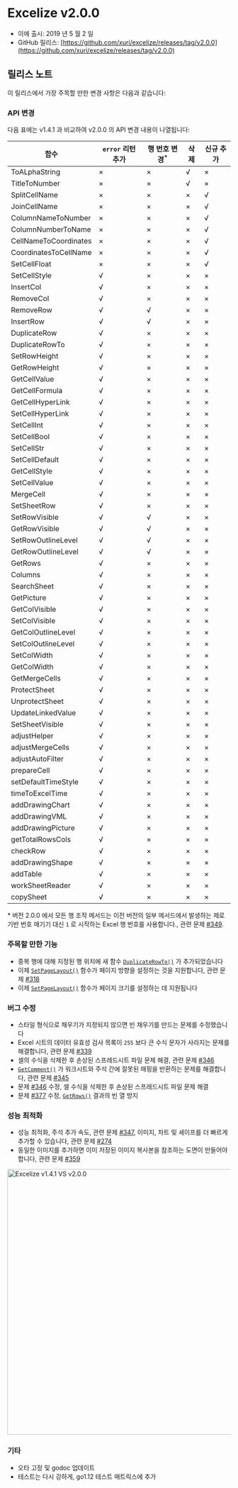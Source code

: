 # Excelize v2.0.0

* 이에 출시: 2019 년 5 월 2 일
* GitHub 릴리스: [https://github.com/xuri/excelize/releases/tag/v2.0.0](https://github.com/xuri/excelize/releases/tag/v2.0.0)

## 릴리스 노트

이 릴리스에서 가장 주목할 만한 변경 사항은 다음과 같습니다:

### API 변경

다음 표에는 v1.4.1 과 비교하여 v2.0.0 의 API 변경 내용이 나열됩니다:

|함수|`error` 리턴 추가|행 번호 변경<sup>\*</sup>|삭제|신규 추가|
|---|---|---|---|---|
|ToALphaString|&times;|&times;|&radic;|&times;|
|TitleToNumber|&times;|&times;|&radic;|&times;|
|SplitCellName|&times;|&times;|&times;|&radic;|
|JoinCellName|&times;|&times;|&times;|&radic;|
|ColumnNameToNumber|&times;|&times;|&times;|&radic;|
|ColumnNumberToName|&times;|&times;|&times;|&radic;|
|CellNameToCoordinates|&times;|&times;|&times;|&radic;|
|CoordinatesToCellName|&times;|&times;|&times;|&radic;|
|SetCellFloat|&times;|&times;|&times;|&radic;|
|SetCellStyle|&radic;|&times;|&times;|&times;|
|InsertCol|&radic;|&times;|&times;|&times;|
|RemoveCol|&radic;|&times;|&times;|&times;|
|RemoveRow|&radic;|&radic;|&times;|&times;|
|InsertRow|&radic;|&radic;|&times;|&times;|
|DuplicateRow|&radic;|&times;|&times;|&times;|
|DuplicateRowTo|&radic;|&times;|&times;|&times;|
|SetRowHeight|&radic;|&times;|&times;|&times;|
|GetRowHeight|&radic;|&times;|&times;|&times;|
|GetCellValue|&radic;|&times;|&times;|&times;|
|GetCellFormula|&radic;|&times;|&times;|&times;|
|GetCellHyperLink|&radic;|&times;|&times;|&times;|
|SetCellHyperLink|&radic;|&times;|&times;|&times;|
|SetCellInt|&radic;|&times;|&times;|&times;|
|SetCellBool|&radic;|&times;|&times;|&times;|
|SetCellStr|&radic;|&times;|&times;|&times;|
|SetCellDefault|&radic;|&times;|&times;|&times;|
|GetCellStyle|&radic;|&times;|&times;|&times;|
|SetCellValue|&radic;|&times;|&times;|&times;|
|MergeCell|&radic;|&times;|&times;|&times;|
|SetSheetRow|&radic;|&times;|&times;|&times;|
|SetRowVisible|&radic;|&radic;|&times;|&times;|
|GetRowVisible|&radic;|&radic;|&times;|&times;|
|SetRowOutlineLevel|&radic;|&radic;|&times;|&times;|
|GetRowOutlineLevel|&radic;|&radic;|&times;|&times;|
|GetRows|&radic;|&times;|&times;|&times;|
|Columns|&radic;|&times;|&times;|&times;|
|SearchSheet|&radic;|&times;|&times;|&times;|
|GetPicture|&radic;|&times;|&times;|&times;|
|GetColVisible|&radic;|&times;|&times;|&times;|
|SetColVisible|&radic;|&times;|&times;|&times;|
|GetColOutlineLevel|&radic;|&times;|&times;|&times;|
|SetColOutlineLevel|&radic;|&times;|&times;|&times;|
|SetColWidth|&radic;|&times;|&times;|&times;|
|GetColWidth|&radic;|&times;|&times;|&times;|
|GetMergeCells|&radic;|&times;|&times;|&times;|
|ProtectSheet|&radic;|&times;|&times;|&times;|
|UnprotectSheet|&radic;|&times;|&times;|&times;|
|UpdateLinkedValue|&radic;|&times;|&times;|&times;|
|SetSheetVisible|&radic;|&times;|&times;|&times;|
|adjustHelper|&radic;|&times;|&times;|&times;|
|adjustMergeCells|&radic;|&times;|&times;|&times;|
|adjustAutoFilter|&radic;|&times;|&times;|&times;|
|prepareCell|&radic;|&times;|&times;|&times;|
|setDefaultTimeStyle|&radic;|&times;|&times;|&times;|
|timeToExcelTime|&radic;|&times;|&times;|&times;|
|addDrawingChart|&radic;|&times;|&times;|&times;|
|addDrawingVML|&radic;|&times;|&times;|&times;|
|addDrawingPicture|&radic;|&times;|&times;|&times;|
|getTotalRowsCols|&radic;|&times;|&times;|&times;|
|checkRow|&radic;|&times;|&times;|&times;|
|addDrawingShape|&radic;|&times;|&times;|&times;|
|addTable|&radic;|&times;|&times;|&times;|
|workSheetReader|&radic;|&times;|&times;|&times;|
|copySheet|&radic;|&times;|&times;|&times;|

\* 버전 2.0.0 에서 모든 행 조작 메서드는 이전 버전의 일부 메서드에서 발생하는 제로 기반 번호 매기기 대신 `1` 로 시작하는 Excel 행 번호를 사용합니다., 관련 문제 [#349](https://github.com/xuri/excelize/issues/349).

### 주목할 만한 기능

* 중복 행에 대해 지정된 행 위치에 새 함수 [`DuplicateRowTo()`](https://pkg.go.dev/github.com/360EntSecGroup-Skylar/excelize/v2@v2.0.0#File.WriteTo) 가 추가되었습니다
* 이제 [`SetPageLayout()`](https://pkg.go.dev/github.com/360EntSecGroup-Skylar/excelize/v2@v2.0.0#File.SetPageLayout) 함수가 페이지 방향을 설정하는 것을 지원합니다, 관련 문제 [#318](https://github.com/xuri/excelize/issues/318)
* 이제 [`SetPageLayout()`](https://pkg.go.dev/github.com/360EntSecGroup-Skylar/excelize/v2@v2.0.0#File.SetPageLayout) 함수가 페이지 크기를 설정하는 데 지원됩니다

### 버그 수정

* 스타일 형식으로 채우기가 지정되지 않으면 빈 채우기를 만드는 문제를 수정했습니다
* Excel 시트의 데이터 유효성 검사 목록이 `255` 보다 큰 수식 문자가 사라지는 문제를 해결합니다, 관련 문제 [#339](https://github.com/xuri/excelize/issues/339)
* 셀의 수식을 삭제한 후 손상된 스프레드시트 파일 문제 해결, 관련 문제 [#346](https://github.com/xuri/excelize/issues/346)
* [`GetComment()`](https://pkg.go.dev/github.com/360EntSecGroup-Skylar/excelize/v2@v2.0.0#File.GetComment) 가 워크시트와 주석 간에 잘못된 매핑을 반환하는 문제를 해결합니다, 관련 문제 [#345](https://github.com/xuri/excelize/issues/345)
* 문제 [#346](https://github.com/xuri/excelize/issues/346) 수정, 셀 수식을 삭제한 후 손상된 스프레드시트 파일 문제 해결
* 문제 [#377](https://github.com/xuri/excelize/issues/377) 수정, [`GetRows()`](https://pkg.go.dev/github.com/360EntSecGroup-Skylar/excelize/v2@v2.0.0#File.GetRows) 결과의 빈 열 방지

### 성능 최적화

* 성능 최적화, 주석 추가 속도, 관련 문제 [#347](https://github.com/xuri/excelize/issues/347), 이미지, 차트 및 셰이프를 더 빠르게 추가할 수 있습니다, 관련 문제 [#274](https://github.com/xuri/excelize/issues/274)
* 동일한 이미지를 추가하면 이미 저장된 이미지 복사본을 참조하는 도면이 만들어야 합니다, 관련 문제 [#359](https://github.com/xuri/excelize/issues/359)

<img src="https://user-images.githubusercontent.com/2809468/56576273-7e7f1d80-65fa-11e9-8b47-7b171c5e67e3.png" width="600" alt="Excelize v1.4.1 VS v2.0.0">

### 기타

* 오타 고정 및 godoc 업데이트
* 테스트는 다시 강하게, go1.12 테스트 매트릭스에 추가
